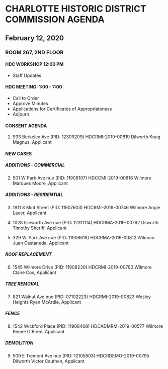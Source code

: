 # CHARLOTTE HISTORIC DISTRICT COMMISSION AGENDA

## February 12, 2020

### ROOM 267, 2ND FLOOR

#### HDC WORKSHOP 12:00 PM

- Staff Updates

#### HDC MEETING: 1:00 - 7:00

- Call to Order
- Approve Minutes
- Applications for Certificates of Appropriateness
- Adjourn

#### CONSENT AGENDA

1. 933 Berkeley Ave (PID: 12309209)
   HDCRMI-2019-00819
   Dilworth
   Kraig Magnus, Applicant

#### NEW CASES

##### ADDITIONS - COMMERCIAL
2. 501 W Park Ave nue (PID: 11908107)
   HDCCMI-2019-00816
   Wilmore
   Marques Moore, Applicant

##### ADDITIONS - RESIDENTIAL
3. 1911 S Mint Street (PID: 11907603)
   HDCRMI-2019-00746
   Wilmore
   Angie Lauer, Applicant

4. 1028 Isleworth Ave nue (PID: 12311114)
   HDCRMA-2019-00762
   Dilworth
   Timothy Sheriff, Applicant

5. 329 W. Park Ave nue (PID: 11908618)
   HDCRMA-2019-00812
   Wilmore
   Juan Castaneda, Applicant

##### ROOF REPLACEMENT
6. 1545 Wilmore Drive (PID: 11908230)
   HDCRMI-2019-00783
   Wilmore
   Claire Cox, Applicant

##### TREE REMOVAL
7. 821 Walnut Ave nue (PID: 07102223)
   HDCRMI-2019-00823
   Wesley Heights
   Ryan McArdle, Applicant

##### FENCE
8. 1542 Wickford Place (PID: 11908408)
   HDCADMRM-2019-00577
   Wilmore
   Renee O’Brien, Applicant

##### DEMOLITION
9. 509 E Tremont Ave nue (PID: 12105803)
   HDCRDEMO-2019-00795
   Dilworth
   Victor Cauthen, Applicant
